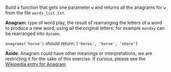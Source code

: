 Build a function that gets one parameter `w` and returns all the anagrams for `w` from the file
`words_list.txt`.

**Anagram**: type of word play, the result of rearranging the letters of a word to produce a new
word, using all the original letters; for example `monday` can be rearranged into `dynamo`.

`anagrams('horse')` should return: `['heros', 'horse', 'shore']`

**Aside**: Anagram could have other meanings or interpretations, we are restricting it for the sake
of this exercise. If curious, please see the
[Wikipedia entry for Anagram](https://en.wikipedia.org/wiki/Anagram)
